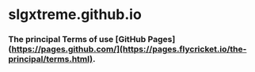 # slgxtreme.github.io
### The principal Terms of use [GitHub Pages](https://pages.github.com/](https://pages.flycricket.io/the-principal/terms.html).


